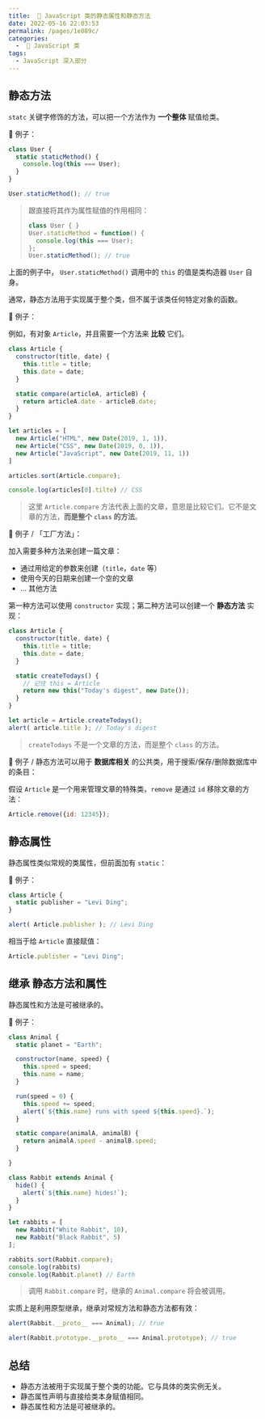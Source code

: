 ```yaml
---
title:  🥏 JavaScript 类的静态属性和静态方法
date: 2022-05-16 22:03:53
permalink: /pages/1e089c/
categories:
  -  📙 JavaScript 类
tags:
  - JavaScript 深入部分
---
```

## 静态方法

`statc` 关键字修饰的方法，可以把一个方法作为 **一个整体** 赋值给类。

🌰 例子：

```js
class User {
  static staticMethod() {
    console.log(this === User);
  }
}

User.staticMethod(); // true
```

> 跟直接将其作为属性赋值的作用相同：
>
> ```js
> class User { }
> User.staticMethod = function() {
>   console.log(this === User);
> };
> User.staticMethod(); // true
> ```

上面的例子中， `User.staticMethod()` 调用中的 `this` 的值是类构造器 `User` 自身。

通常，静态方法用于实现属于整个类，但不属于该类任何特定对象的函数。



🌰 例子：

例如，有对象 `Article`，并且需要一个方法来 **比较** 它们。

```js
class Article {
  constructor(title, date) {
    this.title = title;
    this.date = date;
  }

  static compare(articleA, articleB) {
    return articleA.date - articleB.date;
  }
}

let articles = [
  new Article("HTML", new Date(2019, 1, 1)),
  new Article("CSS", new Date(2019, 0, 1)),
  new Article("JavaScript", new Date(2019, 11, 1))
]

articles.sort(Article.compare);

console.log(articles[0].tilte) // CSS
```

> 这里 `Article.compare` 方法代表上面的文章，意思是比较它们。它不是文章的方法，**而是整个 `class` 的方法**。



🌰 例子 / 「工厂方法」：

加入需要多种方法来创建一篇文章：

+ 通过用给定的参数来创建（`title`，`date` 等）
+ 使用今天的日期来创建一个空的文章
+ … 其他方法

第一种方法可以使用 `constructor` 实现；第二种方法可以创建一个 **静态方法** 实现：

```js
class Article {
  constructor(title, date) {
    this.title = title;
    this.date = date;
  }

  static createTodays() {
    // 记住 this = Article
    return new this("Today's digest", new Date());
  }
}

let article = Article.createTodays();
alert( article.title ); // Today's digest
```

> `createTodays` 不是一个文章的方法，而是整个 `class` 的方法。



🌰 例子 / 静态方法可以用于 **数据库相关** 的公共类，用于搜索/保存/删除数据库中的条目：

假设 `Article` 是一个用来管理文章的特殊类，`remove` 是通过 `id` 移除文章的方法：

```js
Article.remove({id: 12345});
```



## 静态属性

静态属性类似常规的类属性，但前面加有 `static`：

🌰 例子：
```js
class Article {
  static publisher = "Levi Ding";
}

alert( Article.publisher ); // Levi Ding
```

相当于给 `Article` 直接赋值：
```js
Article.publisher = "Levi Ding";
```



## 继承 静态方法和属性

静态属性和方法是可被继承的。

🌰 例子：
```js
class Animal {
  static planet = "Earth";

  constructor(name, speed) {
    this.speed = speed;
    this.name = name;
  }

  run(speed = 0) {
    this.speed += speed;
    alert(`${this.name} runs with speed ${this.speed}.`);
  }

  static compare(animalA, animalB) {
    return animalA.speed - animalB.speed;
  }

}

class Rabbit extends Animal {
  hide() {
    alert(`${this.name} hides!`);
  }
}

let rabbits = [
  new Rabbit("White Rabbit", 10),
  new Rabbit("Black Rabbit", 5)
];

rabbits.sort(Rabbit.compare);
console.log(rabbits) 
console.log(Rabbit.planet) // Earth
```

> 调用 `Rabbit.compare` 时，继承的 `Animal.compare` 将会被调用。

实质上是利用原型继承，继承对常规方法和静态方法都有效：

```js
alert(Rabbit.__proto__ === Animal); // true

alert(Rabbit.prototype.__proto__ === Animal.prototype); // true
```



## 总结

+ 静态方法被用于实现属于整个类的功能。它与具体的类实例无关。
+ 静态属性声明与直接给类本身赋值相同。
+ 静态属性和方法是可被继承的。

